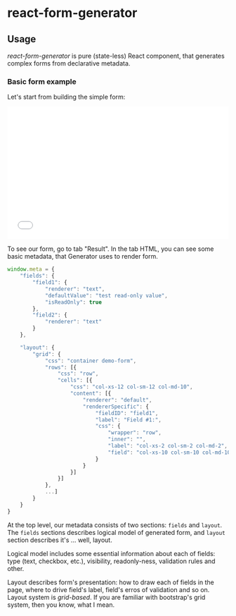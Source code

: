 # react-form-generator

## Usage

*react-form-generator* is pure (state-less) React component, that generates complex forms from declarative metadata.


### Basic form example

Let's start from building the simple form:
<iframe width="100%" 
        height="300" 
        src="//jsfiddle.net/azaviruha/69z2wepo/4581/embedded/" 
        allowfullscreen="allowfullscreen" 
        frameborder="0">
</iframe>

To see our form, go to tab "Result". In the tab HTML, you can see some basic metadata, that Generator uses
to render form.

```javascript
window.meta = {
    "fields": {
        "field1": {
            "renderer": "text",
            "defaultValue": "test read-only value",
            "isReadOnly": true
        },
        "field2": {
            "renderer": "text"
        }
    },

    "layout": {
        "grid": {
            "css": "container demo-form",
            "rows": [{
                "css": "row",
                "cells": [{
                    "css": "col-xs-12 col-sm-12 col-md-10",
                    "content": [{
                        "renderer": "default",
                        "rendererSpecific": {
                            "fieldID": "field1",
                            "label": "Field #1:",
                            "css": {
                                "wrapper": "row",
                                "inner": "",
                                "label": "col-xs-2 col-sm-2 col-md-2",
                                "field": "col-xs-10 col-sm-10 col-md-10"
                            }
                        }
                    }]
                }]
            },
            ...]
        }
    }
}
```

At the top level, our metadata consists of two sections: `fields` and
`layout`. The `fields` sections describes logical model of generated
form, and `layout` section describes it's ... well, layout.

Logical model includes some essential information about each of
fields: type (text, checkbox, etc.), visibility, readonly-ness,
validation rules and other.

Layout describes form's presentation: how to draw each of fields in
the page, where to drive field's label, field's erros of validation
and so on.
Layout system is *grid-based*. If you are familiar with bootstrap's
grid system, then you know, what I mean.
